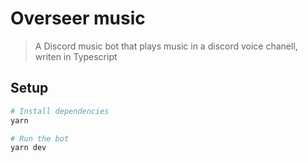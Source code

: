 # Overseer music

> A Discord music bot that plays music in a discord voice chanell, writen in Typescript

## Setup

```sh
# Install dependencies
yarn

# Run the bot
yarn dev
```